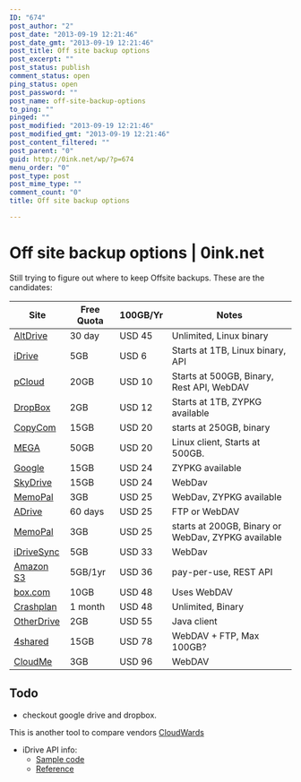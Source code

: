 ```yaml
---
ID: "674"
post_author: "2"
post_date: "2013-09-19 12:21:46"
post_date_gmt: "2013-09-19 12:21:46"
post_title: Off site backup options
post_excerpt: ""
post_status: publish
comment_status: open
ping_status: open
post_password: ""
post_name: off-site-backup-options
to_ping: ""
pinged: ""
post_modified: "2013-09-19 12:21:46"
post_modified_gmt: "2013-09-19 12:21:46"
post_content_filtered: ""
post_parent: "0"
guid: http://0ink.net/wp/?p=674
menu_order: "0"
post_type: post
post_mime_type: ""
comment_count: "0"
title: Off site backup options

---
```


<h1>Off site backup options | 0ink.net</h1>

Still trying to figure out where to keep Offsite backups. These are the candidates:

<table>
<thead>
<tr>
  <th>Site</th>
  <th>Free Quota</th>
  <th>100GB/Yr</th>
  <th>Notes</th>
</tr>
</thead>
<tbody>
<tr>
  <td><a href="http://altdrive.com/pricing.html">AltDrive</a></td>
  <td>30 day</td>
  <td>USD 45</td>
  <td>Unlimited, Linux binary</td>
</tr>
<tr>
  <td><a href="http://www.idrive.com/">iDrive</a></td>
  <td>5GB</td>
  <td>USD 6</td>
  <td>Starts at 1TB, Linux binary, API</td>
</tr>
<tr>
  <td><a href="https://www.pcloud.com/plans.html">pCloud</a></td>
  <td>20GB</td>
  <td>USD 10</td>
  <td>Starts at 500GB, Binary, Rest API, WebDAV</td>
</tr>
<tr>
  <td><a href="https://www.dropbox.com/plans">DropBox</a></td>
  <td>2GB</td>
  <td>USD 12</td>
  <td>Starts at 1TB, ZYPKG available</td>
</tr>
<tr>
  <td><a href="https://www1.copy.com/home/?r=0co248&amp;signup=1">CopyCom</a></td>
  <td>15GB</td>
  <td>USD 20</td>
  <td>starts at 250GB, binary</td>
</tr>
<tr>
  <td><a href="http://mega.co.nz/">MEGA</a></td>
  <td>50GB</td>
  <td>USD 20</td>
  <td>Linux client, Starts at 500GB.</td>
</tr>
<tr>
  <td><a href="https://www.google.com/settings/storage?hl=en">Google</a></td>
  <td>15GB</td>
  <td>USD 24</td>
  <td>ZYPKG available</td>
</tr>
<tr>
  <td><a href="http://windows.microsoft.com/en-us/skydrive/download">SkyDrive</a></td>
  <td>15GB</td>
  <td>USD 24</td>
  <td>WebDav</td>
</tr>
<tr>
  <td><a href="http://www.memopal.com/en/">MemoPal</a></td>
  <td>3GB</td>
  <td>USD 25</td>
  <td>WebDav, ZYPKG available</td>
</tr>
<tr>
  <td><a href="http://www.adrive.com/">ADrive</a></td>
  <td>60 days</td>
  <td>USD 25</td>
  <td>FTP or WebDAV</td>
</tr>
<tr>
  <td><a href="http://memopal.com/en/">MemoPal</a></td>
  <td>3GB</td>
  <td>USD 25</td>
  <td>starts at 200GB, Binary or WebDav, ZYPKG available</td>
</tr>
<tr>
  <td><a href="https://www.idrivesync.com/pricing">iDriveSync</a></td>
  <td>5GB</td>
  <td>USD 33</td>
  <td>WebDav</td>
</tr>
<tr>
  <td><a href="http://aws.amazon.com/s3/pricing/">Amazon S3</a></td>
  <td>5GB/1yr</td>
  <td>USD 36</td>
  <td>pay-per-use, REST API</td>
</tr>
<tr>
  <td><a href="http://www.box.com/">box.com</a></td>
  <td>10GB</td>
  <td>USD 48</td>
  <td>Uses WebDAV</td>
</tr>
<tr>
  <td><a href="http://www.crashplan.com/">Crashplan</a></td>
  <td>1 month</td>
  <td>USD 48</td>
  <td>Unlimited, Binary</td>
</tr>
<tr>
  <td><a href="http://www.myotherdrive.com/">OtherDrive</a></td>
  <td>2GB</td>
  <td>USD 55</td>
  <td>Java client</td>
</tr>
<tr>
  <td><a href="http://www.4shared.com/">4shared</a></td>
  <td>15GB</td>
  <td>USD 78</td>
  <td>WebDAV + FTP, Max 100GB?</td>
</tr>
<tr>
  <td><a href="http://www.cloudme.com/">CloudMe</a></td>
  <td>3GB</td>
  <td>USD 96</td>
  <td>WebDAV</td>
</tr>
</tbody>
</table>

<h2>Todo</h2>

<ul>
<li>checkout google drive and dropbox.</li>
</ul>

This is another tool to compare vendors <a href="http://www.cloudwards.net/articles/online-backup/">CloudWards</a>

<ul>
<li>iDrive API info:

<ul>
<li><a href="https://github.com/idrivevangelist">Sample code</a></li>
<li><a href="http://evs.idrive.com/web-developers-guide.htm">Reference</a></li>
</ul></li>
</ul>
